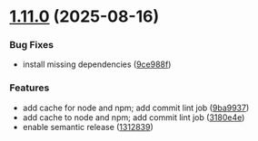 # [1.11.0](https://github.com/zcode-ia/gitops-workflows/compare/v1.10.0...v1.11.0) (2025-08-16)


### Bug Fixes

* install missing dependencies ([9ce988f](https://github.com/zcode-ia/gitops-workflows/commit/9ce988f6e880363ad768e47acaac646362c31d7e))


### Features

* add cache for node and npm; add commit lint job ([9ba9937](https://github.com/zcode-ia/gitops-workflows/commit/9ba9937e9caf10c62f3aecf0379f8ed6a305e14f))
* add cache to node and npm; add commit lint job ([3180e4e](https://github.com/zcode-ia/gitops-workflows/commit/3180e4ebafe6f207b169c3b6dda40c7182afb93c))
* enable semantic release ([1312839](https://github.com/zcode-ia/gitops-workflows/commit/1312839b62fa90f2034e51bcd2c92f0ca61014c7))
